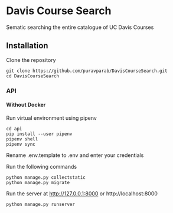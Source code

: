 # Davis Course Search
Sematic searching the entire catalogue of UC Davis Courses

## Installation
Clone the repository
```
git clone https://github.com/puravparab/DavisCourseSearch.git
cd DavisCourseSearch
```

### API
#### Without Docker
Run virtual environment using pipenv
```
cd api
pip install --user pipenv
pipenv shell
pipenv sync
```

Rename .env.template to .env and enter your credentials

Run the following commands
```
python manage.py collectstatic
python manage.py migrate
```

Run the server at http://127.0.0.1:8000 or http://localhost:8000
```
python manage.py runserver
```